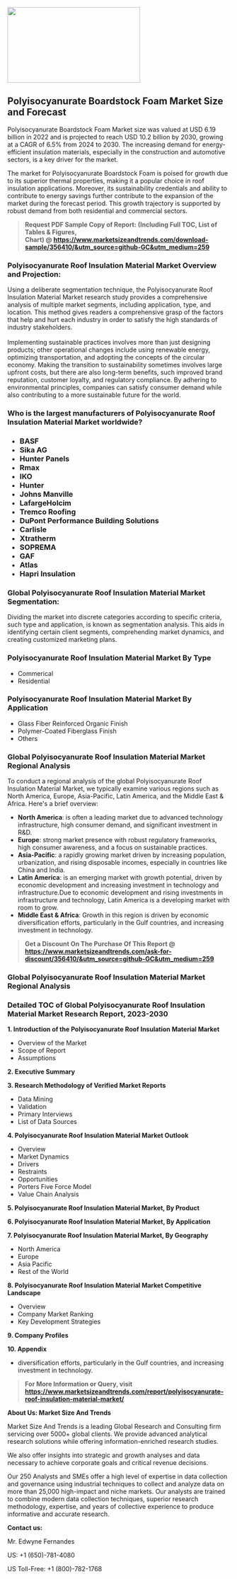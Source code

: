 <p><img class="alignnone size-medium wp-image-20088" src="https://ffe5etoiles.com/wp-content/uploads/2024/12/MST1-300x171.png" alt="" width="300" height="171" /></p><h2>Polyisocyanurate Boardstock Foam Market Size and Forecast</h2><p>Polyisocyanurate Boardstock Foam Market size was valued at USD 6.19 billion in 2022 and is projected to reach USD 10.2 billion by 2030, growing at a CAGR of 6.5% from 2024 to 2030. The increasing demand for energy-efficient insulation materials, especially in the construction and automotive sectors, is a key driver for the market.</p><p>The market for Polyisocyanurate Boardstock Foam is poised for growth due to its superior thermal properties, making it a popular choice in roof insulation applications. Moreover, its sustainability credentials and ability to contribute to energy savings further contribute to the expansion of the market during the forecast period. This growth trajectory is supported by robust demand from both residential and commercial sectors.</p></p><blockquote id="" class=""><strong>Request PDF Sample Copy of Report: (Including Full TOC, List of Tables &amp; Figures, Chart)&nbsp;@&nbsp;<strong><a href="https://www.marketsizeandtrends.com/download-sample/356410/&utm_source=github-GC&utm_medium=259" target="_blank">https://www.marketsizeandtrends.com/download-sample/356410/&utm_source=github-GC&utm_medium=259</a></strong></strong></blockquote><h3 id="" class="">Polyisocyanurate Roof Insulation Material Market&nbsp;Overview and Projection:</h3><p id="" class="">Using a deliberate segmentation technique, the Polyisocyanurate Roof Insulation Material Market research study provides a comprehensive analysis of multiple market segments, including application, type, and location. This method gives readers a comprehensive grasp of the factors that help and hurt each industry in order to satisfy the high standards of industry stakeholders. <br /> <br />Implementing sustainable practices involves more than just designing products; other operational changes include using renewable energy, optimizing transportation, and adopting the concepts of the circular economy. Making the transition to sustainability sometimes involves large upfront costs, but there are also long-term benefits, such improved brand reputation, customer loyalty, and regulatory compliance. By adhering to environmental principles, companies can satisfy consumer demand while also contributing to a more sustainable future for the world.</p><h3 id="" class="">Who is the largest manufacturers of&nbsp;Polyisocyanurate Roof Insulation Material Market worldwide?</h3><h3 class=""><p><ul><li>BASF </li><li> Sika AG </li><li> Hunter Panels </li><li> Rmax </li><li> IKO </li><li> Hunter </li><li> Johns Manville </li><li> LafargeHolcim </li><li> Tremco Roofing </li><li> DuPont Performance Building Solutions </li><li> Carlisle </li><li> Xtratherm </li><li> SOPREMA </li><li> GAF </li><li> Atlas </li><li> Hapri Insulation</li></ul></p></h3><h3 id="" class="">Global&nbsp;Polyisocyanurate Roof Insulation Material Market Segmentation:</h3><p id="" class="">Dividing the market into discrete categories according to specific criteria, such type and application, is known as segmentation analysis. This aids in identifying certain client segments, comprehending market dynamics, and creating customized marketing plans.</p><h3 id="" class="">Polyisocyanurate Roof Insulation Material Market&nbsp;By Type</h3><p><p><ul><li>Commerical</li><li> Residential</p></li></ul></p></p><h3 id="" class="">Polyisocyanurate Roof Insulation Material Market&nbsp;By Application</h3><p class=""><p><ul><li>Glass Fiber Reinforced Organic Finish</li><li> Polymer-Coated Fiberglass Finish</li><li> Others</li></ul></p></p><h3 id="" class="">Global Polyisocyanurate Roof Insulation Material Market Regional Analysis</h3><p id="" class="">To conduct a regional analysis of the global Polyisocyanurate Roof Insulation Material Market, we typically examine various regions such as North America, Europe, Asia-Pacific, Latin America, and the Middle East &amp; Africa. Here's a brief overview:</p><ul><li><strong>North America</strong>: is often a leading market due to advanced technology infrastructure, high consumer demand, and significant investment in R&amp;D.</li><li><strong>Europe</strong>: strong market presence with robust regulatory frameworks, high consumer awareness, and a focus on sustainable practices.</li><li><strong>Asia-Pacific</strong>: a rapidly growing market driven by increasing population, urbanization, and rising disposable incomes, especially in countries like China and India.</li><li><strong>Latin America</strong>: is an emerging market with growth potential, driven by economic development and increasing investment in technology and infrastructure.Due to economic development and rising investments in infrastructure and technology, Latin America is a developing market with room to grow.</li><li><strong>Middle East &amp; Africa</strong>: Growth in this region is driven by economic diversification efforts, particularly in the Gulf countries, and increasing investment in technology.</li></ul><blockquote id="" class=""><strong>Get a Discount On The Purchase Of This Report @ <strong><a href="https://www.marketsizeandtrends.com/ask-for-discount/356410/&utm_source=github-GC&utm_medium=259" target="_blank">https://www.marketsizeandtrends.com/ask-for-discount/356410/&utm_source=github-GC&utm_medium=259</a></strong></strong></blockquote><h3 id="" class="">Global Polyisocyanurate Roof Insulation Material Market Regional Analysis</h3><h3 id="" class="">Detailed TOC of Global Polyisocyanurate Roof Insulation Material Market Research Report, 2023-2030</h3><p id="" class=""><strong>1. Introduction of the Polyisocyanurate Roof Insulation Material Market</strong></p><ul><li>Overview of the Market</li><li>Scope of Report</li><li>Assumptions</li></ul><p id="" class=""><strong>2. Executive Summary</strong></p><p id="" class=""><strong>3. Research Methodology of Verified Market Reports</strong></p><ul><li>Data Mining</li><li>Validation</li><li>Primary Interviews</li><li>List of Data Sources</li></ul><p id="" class=""><strong>4. Polyisocyanurate Roof Insulation Material Market Outlook</strong></p><ul><li>Overview</li><li>Market Dynamics</li><li>Drivers</li><li>Restraints</li><li>Opportunities</li><li>Porters Five Force Model</li><li>Value Chain Analysis</li></ul><p id="" class=""><strong>5. Polyisocyanurate Roof Insulation Material Market, By Product</strong></p><p id="" class=""><strong>6. Polyisocyanurate Roof Insulation Material Market, By Application</strong></p><p id="" class=""><strong>7. Polyisocyanurate Roof Insulation Material Market, By Geography</strong></p><ul><li>North America</li><li>Europe</li><li>Asia Pacific</li><li>Rest of the World</li></ul><p id="" class=""><strong>8. Polyisocyanurate Roof Insulation Material Market Competitive Landscape</strong></p><ul><li>Overview</li><li>Company Market Ranking</li><li>Key Development Strategies</li></ul><p id="" class=""><strong>9. Company Profiles</strong></p><p id="" class=""><strong>10. Appendix</strong></p><ul><li>diversification efforts, particularly in the Gulf countries, and increasing investment in technology.</li></ul><blockquote id="" class=""><strong>For More Information or Query, visit <strong><strong><a href="https://www.marketsizeandtrends.com/report/polyisocyanurate-roof-insulation-material-market/" target="_blank">https://www.marketsizeandtrends.com/report/polyisocyanurate-roof-insulation-material-market/</a></strong></strong></strong></blockquote><p id="" class=""><strong>About Us: Market Size And Trends</strong></p><p id="" class="">Market Size And Trends is a leading Global Research and Consulting firm servicing over 5000+ global clients. We provide advanced analytical research solutions while offering information-enriched research studies.</p><p id="" class="">We also offer insights into strategic and growth analyses and data necessary to achieve corporate goals and critical revenue decisions.</p><p id="" class="">Our 250 Analysts and SMEs offer a high level of expertise in data collection and governance using industrial techniques to collect and analyze data on more than 25,000 high-impact and niche markets. Our analysts are trained to combine modern data collection techniques, superior research methodology, expertise, and years of collective experience to produce informative and accurate research.</p><p id="" class=""><strong>Contact us:</strong></p><p id="" class="">Mr. Edwyne Fernandes</p><p id="" class="">US: +1 (650)-781-4080</p><p id="" class="">US Toll-Free: +1 (800)-782-1768</p>

